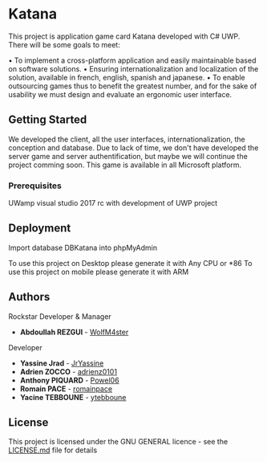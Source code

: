 # Katana

This project is application game card Katana developed with C# UWP. There will be some goals to meet: 

•	To implement a cross-platform application and easily maintainable based on software solutions.
•	Ensuring internationalization and localization of the solution, available in french, english, spanish and japanese. 
•	To enable outsourcing games thus to benefit the greatest number, and for the sake of usability we must design and evaluate an ergonomic user interface.

## Getting Started

We developed the client, all the user interfaces, internationalization, the conception and database.
Due to lack of time, we don't have developed the server game and server authentification, but maybe we will continue the project comming soon.
This game is available in all Microsoft platform.

### Prerequisites

UWamp
visual studio 2017 rc with development of UWP project

## Deployment

Import database DBKatana into phpMyAdmin

To use this project on Desktop please generate it with Any CPU or *86
To use this project on mobile please generate it with ARM

## Authors

Rockstar Developer & Manager
* **Abdoullah REZGUI** - [WolfM4ster](https://github.com/WolfM4ster)

Developer
* **Yassine Jrad** - [JrYassine](https://github.com/JrYassine)
* **Adrien ZOCCO** - [adrienz0101](https://github.com/adrienz0101)
* **Anthony PIQUARD** - [Powel06](https://github.com/Powel06)
* **Romain PACE** - [romainpace](https://github.com/romainpace)
* **Yacine TEBBOUNE** - [ytebboune](https://github.com/ytebboune)

## License

This project is licensed under the GNU GENERAL licence - see the [LICENSE.md](LICENSE.md) file for details